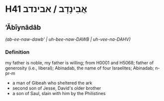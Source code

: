 # H41 אֲבִינָדָב / אבינדב

## ʼĂbîynâdâb

_(ab-ee-naw-dawb' | uh-bee-naw-DAWB | uh-vee-na-DAHV)_

### Definition

my father is noble, my father is willing; from H0001 and H5068; father of generosity (i.e., liberal); Abinadab, the name of four Israelites; Abinadab; n-pr-m

- a man of Gibeah who sheltered the ark
- second son of Jesse, David's older brother
- a son of Saul, slain with him by the Philistines
